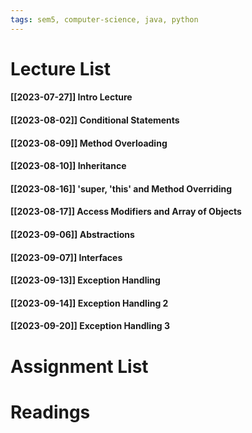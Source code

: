 ```yaml
---
tags: sem5, computer-science, java, python
---
```


Lecture List
==
#### [[2023-07-27]] Intro Lecture
#### [[2023-08-02]] Conditional Statements
#### [[2023-08-09]] Method Overloading
#### [[2023-08-10]] Inheritance
#### [[2023-08-16]] 'super, 'this' and Method Overriding
#### [[2023-08-17]] Access Modifiers and Array of Objects
#### [[2023-09-06]] Abstractions
#### [[2023-09-07]] Interfaces
#### [[2023-09-13]] Exception Handling
#### [[2023-09-14]] Exception Handling 2
#### [[2023-09-20]] Exception Handling 3
Assignment List
==

Readings
==
	
